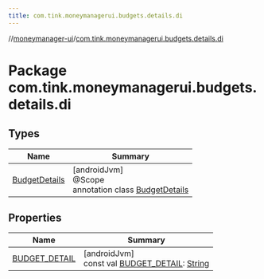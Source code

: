 ```yaml
---
title: com.tink.moneymanagerui.budgets.details.di
---
```

//[moneymanager-ui](../../index.html)/[com.tink.moneymanagerui.budgets.details.di](index.html)



# Package com.tink.moneymanagerui.budgets.details.di



## Types


| Name | Summary |
|---|---|
| [BudgetDetails](-budget-details/index.html) | [androidJvm]<br>@Scope<br>annotation class [BudgetDetails](-budget-details/index.html) |


## Properties


| Name | Summary |
|---|---|
| [BUDGET_DETAIL](-b-u-d-g-e-t_-d-e-t-a-i-l.html) | [androidJvm]<br>const val [BUDGET_DETAIL](-b-u-d-g-e-t_-d-e-t-a-i-l.html): [String](https://kotlinlang.org/api/latest/jvm/stdlib/kotlin/-string/index.html) |

